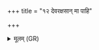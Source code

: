 +++
title = "१२ देवरक्षसान् मा पाहि"

+++
<details><summary>मूलम् (GR)</summary>

देवरक्षसान् मा पाहि  
मनुष्यरक्षसान् मा पाहि ।  
विश्वस्मान् मा रक्षसस् पाहि ॥
</details>